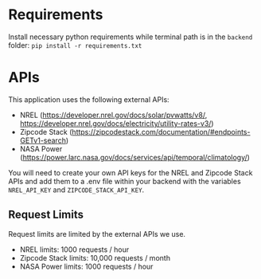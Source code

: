 # Requirements
Install necessary python requirements while terminal path is in the `backend` folder: `pip install -r requirements.txt`

# APIs
This application uses the following external APIs:
- NREL (https://developer.nrel.gov/docs/solar/pvwatts/v8/, https://developer.nrel.gov/docs/electricity/utility-rates-v3/)
- Zipcode Stack (https://zipcodestack.com/documentation/#endpoints-GETv1-search)
- NASA Power (https://power.larc.nasa.gov/docs/services/api/temporal/climatology/)

You will need to create your own API keys for the NREL and Zipcode Stack APIs and add them to a .env file within your backend with the variables `NREL_API_KEY` and `ZIPCODE_STACK_API_KEY`.

## Request Limits
Request limits are limited by the external APIs we use.
- NREL limits: 1000 requests / hour
- Zipcode Stack limits: 10,000 requests / month
- NASA Power limits: 1000 requests / hour